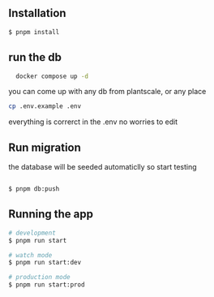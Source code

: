 ## Installation

```bash
$ pnpm install
```

## run the db

```bash
  docker compose up -d
```

you can come up with any db from plantscale, or any place


```bash
cp .env.example .env
```

everything is correrct in the .env no worries to edit


## Run migration 

the database will be seeded automaticlly so start testing

```bash

$ pnpm db:push
```

## Running the app

```bash
# development
$ pnpm run start

# watch mode
$ pnpm run start:dev

# production mode
$ pnpm run start:prod
```
